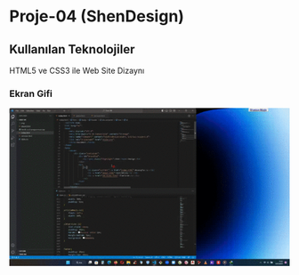 <h1>Proje-04 (ShenDesign)</h1>

<h2>Kullanılan Teknolojiler</h2>

HTML5 ve CSS3 ile Web Site Dizaynı

<h3>Ekran Gifi</h3>

![](ekran.gif)